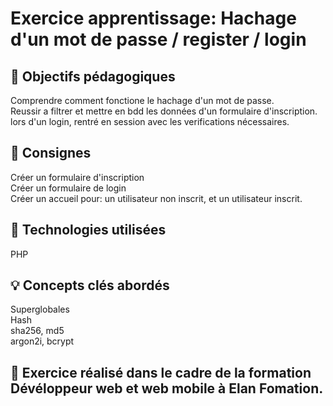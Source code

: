 # Exercice apprentissage: Hachage d'un mot de passe / register / login

## 🎯 Objectifs pédagogiques
Comprendre comment fonctione le hachage d'un mot de passe.  
Reussir a filtrer et mettre en bdd les données d'un formulaire d'inscription.  
lors d'un login, rentré en session avec les verifications nécessaires.  

## 📝 Consignes  
Créer un formulaire d'inscription  
Créer un formulaire de login  
Créer un accueil pour: un utilisateur non inscrit, et un utilisateur inscrit.  


## 🔧 Technologies utilisées  
PHP  
  
## 💡 Concepts clés abordés  
Superglobales  
Hash  
sha256, md5  
argon2i, bcrypt   

## 📖 Exercice réalisé dans le cadre de la formation Dévéloppeur web et web mobile à Elan Fomation.  
